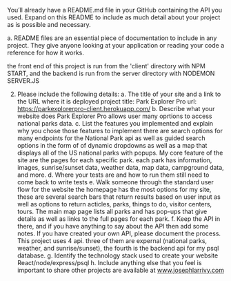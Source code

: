 You’ll already have a README.md file in your GitHub containing the API you used. Expand on this README to include as much detail about your project as is possible and necessary.

a. README files are an essential piece of documentation to include in any project. They give anyone looking at your application or reading your code a reference for how it works.

the front end of this project is run from the 'client' directory with NPM START, and the backend is run from the server directory with NODEMON SERVER.JS

2. Please include the following details:
a. The title of your site and a link to the URL where it is deployed
    project title: Park Explorer Pro
    url: https://parkexplorerpro-client.herokuapp.com/
b. Describe what your website does
    Park Explorer Pro allows user many oprtions to access national parks data. 
c. List the features you implemented and explain why you chose those features to implement
    there are search options for many endpoints for the National Park api as well as guided search options in the form of of dynamic dropdowns as well as a map that displays all of the US national parks with popups. My core feature of the site are the pages for each specific park. each park has information, images, sunrise/sunset data, weather data, map data, campground data, and more.
d. Where your tests are and how to run them
    still need to come back to write tests
e. Walk someone through the standard user flow for the website
    the homepage has the most options for my site, these are several search bars that return results based on user input as well as options to return acticles, parks, things to do, visitor centers, tours. The main map page lists all parks and has pop-ups that give details as well as links to the full pages for each park.
f. Keep the API in there, and if you have anything to say about the API then add some notes. If you have created your own API, please document the process.
    This project uses 4 api. three of them are expernal (national parks, weather, and sunrise/sunset), the fourth is the backend api for my psql database.
g. Identify the technology stack used to create your website
    React/node/express/psql
h. Include anything else that you feel is important to share
    other projects are available at www.josephlarrivy.com
